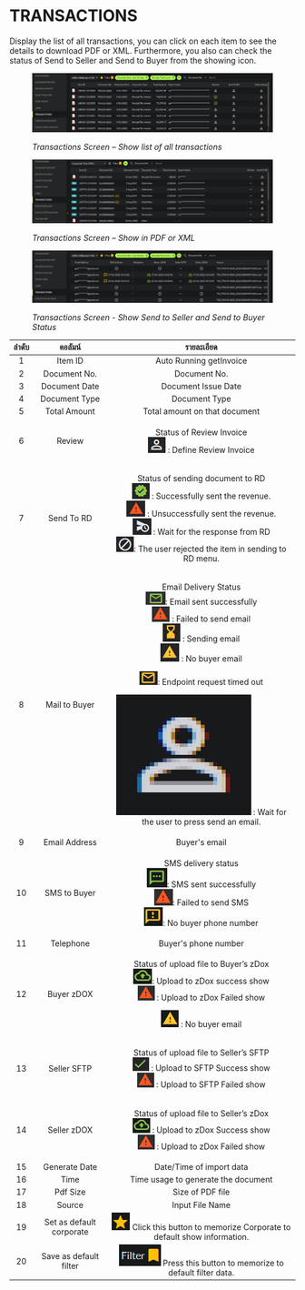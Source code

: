 # TRANSACTIONS

Display the list of all transactions, you can click on each item to see the details to download PDF or XML. Furthermore, you also can check the status of Send to Seller and Send to Buyer from the showing icon.

<figure><img src="../.gitbook/assets/image (76) (1).png" alt=""><figcaption><p><em>Transactions Screen – Show list of all transactions</em></p></figcaption></figure>

<figure><img src="../.gitbook/assets/image (24) (1).png" alt=""><figcaption><p><em>Transactions Screen – Show in PDF or XML</em></p></figcaption></figure>

<figure><img src="../.gitbook/assets/image (79) (1).png" alt=""><figcaption><p><em>Transactions Screen - Show Send to Seller and Send to Buyer Status</em></p></figcaption></figure>

| ลำดับ |          คอลัมน์         |                                                                                                                                                                                                                                                                                       รายละเอียด                                                                                                                                                                                                                                                                                       |
| :---: | :----------------------: | :------------------------------------------------------------------------------------------------------------------------------------------------------------------------------------------------------------------------------------------------------------------------------------------------------------------------------------------------------------------------------------------------------------------------------------------------------------------------------------------------------------------------------------------------------------------------------------: |
|   1   |          Item ID         |                                                                                                                                                                                                                                                                                 Auto Running getInvoice                                                                                                                                                                                                                                                                                |
|   2   |       Document No.       |                                                                                                                                                                                                                                                                                      Document No.                                                                                                                                                                                                                                                                                      |
|   3   |       Document Date      |                                                                                                                                                                                                                                                                                   Document Issue Date                                                                                                                                                                                                                                                                                  |
|   4   |       Document Type      |                                                                                                                                                                                                                                                                                      Document Type                                                                                                                                                                                                                                                                                     |
|   5   |       Total Amount       |                                                                                                                                                                                                                                                                              Total amount on that document                                                                                                                                                                                                                                                                             |
|   6   |          Review          |                                                                                                                                                                                                                                   <p>Status of Review Invoice<br><img src="../.gitbook/assets/image (91) (1).png" alt=""> : Define Review Invoice</p>                                                                                                                                                                                                                                  |
|   7   |        Send To RD        |                                                                     <p>Status of sending document to RD<br><img src="../.gitbook/assets/image (32) (1).png" alt=""> : Successfully sent the revenue.<br><img src="../.gitbook/assets/image (88) (1).png" alt=""> : Unsuccessfully sent the revenue.<br><img src="../.gitbook/assets/image (63) (1).png" alt=""> : Wait for the response from RD<br> <img src="../.gitbook/assets/image (56) (1).png" alt="">: The user rejected the item in sending to RD menu.</p>                                                                    |
|   8   |       Mail to Buyer      | <p>Email Delivery Status<br> <img src="../.gitbook/assets/image (81) (1).png" alt="">: Email sent successfully<br><img src="../.gitbook/assets/image (48) (1).png" alt=""> : Failed to send email<br><img src="../.gitbook/assets/image (49) (1).png" alt=""> : Sending email<br><img src="../.gitbook/assets/image (25) (1).png" alt=""> : No buyer email</p><p> <img src="../.gitbook/assets/image (59) (1).png" alt="">: Endpoint request timed out</p><p><img src="../.gitbook/assets/image (14) (1).png" alt="" data-size="line"> : Wait for the user to press send an email.</p> |
|   9   |       Email Address      |                                                                                                                                                                                                                                                                                      Buyer's email                                                                                                                                                                                                                                                                                     |
|   10  |       SMS to Buyer       |                                                                                                                                                   <p>SMS delivery status<br> <img src="../.gitbook/assets/image (60) (1).png" alt="">: SMS sent successfully<br> <img src="../.gitbook/assets/image (31) (1).png" alt="">: Failed to send SMS<br> <img src="../.gitbook/assets/image (95) (1).png" alt="">: No buyer phone number</p>                                                                                                                                                  |
|   11  |         Telephone        |                                                                                                                                                                                                                                                                                  Buyer's phone number                                                                                                                                                                                                                                                                                  |
|   12  |        Buyer zDOX        |                                                                                                                                     <p>Status of upload file to Buyer’s zDox<br> <img src="../.gitbook/assets/image (62) (1).png" alt="">: Upload to zDox success show<br><img src="../.gitbook/assets/image (44) (1).png" alt=""> : Upload to zDox Failed show</p><p><img src="../.gitbook/assets/image (42) (1).png" alt=""> : No buyer email</p>                                                                                                                                    |
|   13  |        Seller SFTP       |                                                                                                                                                                            <p>Status of upload file to Seller’s SFTP<br> <img src="../.gitbook/assets/image (78) (1).png" alt=""> : Upload to SFTP Success show<br><img src="../.gitbook/assets/image (10) (1).png" alt=""> : Upload to SFTP Failed show</p>                                                                                                                                                                           |
|   14  |        Seller zDOX       |                                                                                                                                                                            <p>Status of upload file to Seller’s zDox<br><img src="../.gitbook/assets/image (82) (1).png" alt=""> : Upload to zDox Success show<br><img src="../.gitbook/assets/image (21) (1).png" alt=""> : Upload to zDox Failed show</p>                                                                                                                                                                            |
|   15  |       Generate Date      |                                                                                                                                                                                                                                                                                Date/Time of import data                                                                                                                                                                                                                                                                                |
|   16  |           Time           |                                                                                                                                                                                                                                                                           Time usage to generate the document                                                                                                                                                                                                                                                                          |
|   17  |         Pdf Size         |                                                                                                                                                                                                                                                                                    Size of PDF file                                                                                                                                                                                                                                                                                    |
|   18  |          Source          |                                                                                                                                                                                                                                                                                     Input File Name                                                                                                                                                                                                                                                                                    |
|   19  | Set as default corporate |                                                                                                                                                                                                                     <img src="../.gitbook/assets/image (66) (1).png" alt="" data-size="line"> Click this button to memorize Corporate to default show information.                                                                                                                                                                                                                     |
|   20  |  Save as default filter  |                                                                                                                                                                                                                             <img src="../.gitbook/assets/image (93) (1).png" alt="" data-size="line"> Press this button to memorize to default filter data.                                                                                                                                                                                                                            |
